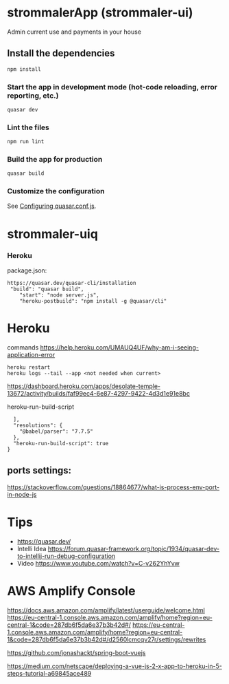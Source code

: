 # strommalerApp (strommaler-ui)

Admin current use and payments in your house

## Install the dependencies
```bash
npm install
```

### Start the app in development mode (hot-code reloading, error reporting, etc.)
```bash
quasar dev
```

### Lint the files
```bash
npm run lint
```

### Build the app for production
```bash
quasar build
```

### Customize the configuration
See [Configuring quasar.conf.js](https://quasar.dev/quasar-cli/quasar-conf-js).
# strommaler-uiq

### Heroku

package.json:
```
https://quasar.dev/quasar-cli/installation
 "build": "quasar build",
    "start": "node server.js",
    "heroku-postbuild": "npm install -g @quasar/cli"
```

# Heroku

commands https://help.heroku.com/UMAUQ4UF/why-am-i-seeing-application-error
```
heroku restart
heroku logs --tail --app <not needed when current>
```

https://dashboard.heroku.com/apps/desolate-temple-13672/activity/builds/faf99ec4-6e87-4297-9422-4d3d1e91e8bc

heroku-run-build-script
```
  ],
  "resolutions": {
    "@babel/parser": "7.7.5"
  },
  "heroku-run-build-script": true
}
```

## ports settings:
https://stackoverflow.com/questions/18864677/what-is-process-env-port-in-node-js

# Tips
- https://quasar.dev/
- Intelli Idea https://forum.quasar-framework.org/topic/1934/quasar-dev-to-intellij-run-debug-configuration
- Video https://www.youtube.com/watch?v=C-v262YhYvw

# AWS Amplify Console
https://docs.aws.amazon.com/amplify/latest/userguide/welcome.html
https://eu-central-1.console.aws.amazon.com/amplify/home?region=eu-central-1&code=287db6f5da6e37b3b42d#/
https://eu-central-1.console.aws.amazon.com/amplify/home?region=eu-central-1&code=287db6f5da6e37b3b42d#/d2560lcmcqv27r/settings/rewrites

https://github.com/jonashackt/spring-boot-vuejs

https://medium.com/netscape/deploying-a-vue-js-2-x-app-to-heroku-in-5-steps-tutorial-a69845ace489
